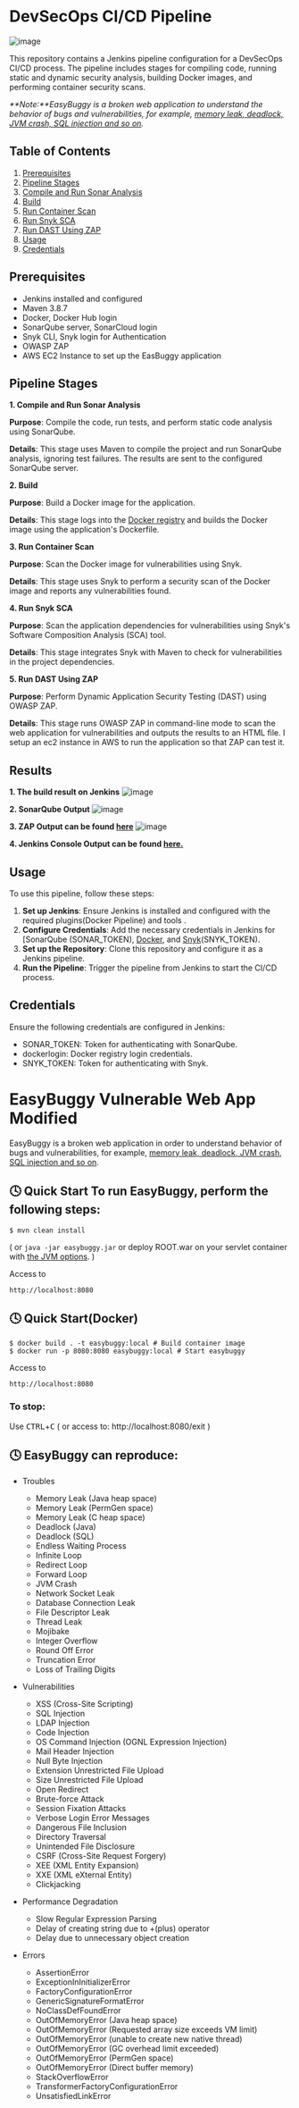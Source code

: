 # DevSecOps CI/CD Pipeline

![image](https://github.com/Catheren/devsecops-jenkins-sast-sca-iac-cs-dast-e2e-repo-main/assets/94724571/f376b88a-7c63-4f12-889a-4336afd2a4b6)


This repository contains a Jenkins pipeline configuration for a DevSecOps CI/CD process. The pipeline includes stages for compiling code, running static and dynamic security analysis, building Docker images, and performing container security scans.

_**Note:**EasyBuggy is a broken web application to understand the behavior of bugs and vulnerabilities, for example, [memory leak, deadlock, JVM crash, SQL injection and so on](https://github.com/k-tamura/easybuggy#clock4-easybuggy-can-reproduce)._

## Table of Contents
1. [Prerequisites](#Prerequisites)
2. [Pipeline Stages](#Pipeline-Stages)
3. [Compile and Run Sonar Analysis](#Compile-and-Run-Sonar-Analysis)
4. [Build](#Build)
5. [Run Container Scan](#Run-Container-Scan)
6. [Run Snyk SCA](#Run-Snyk-SCA)
7. [Run DAST Using ZAP](#Run-DAST-Using-ZAP)
8. [Usage](#Usage)
9. [Credentials](#Credentials)


## Prerequisites
- Jenkins installed and configured
- Maven 3.8.7
- Docker, Docker Hub login
- SonarQube server, SonarCloud login
- Snyk CLI, Snyk login for Authentication
- OWASP ZAP
- AWS EC2 Instance to set up the EasBuggy application

## Pipeline Stages
**1. Compile and Run Sonar Analysis**

**Purpose**: Compile the code, run tests, and perform static code analysis using SonarQube.

**Details**: This stage uses Maven to compile the project and run SonarQube analysis, ignoring test failures. The results are sent to the configured SonarQube server.

**2. Build**

**Purpose**: Build a Docker image for the application.

**Details**: This stage logs into the [Docker registry](https://hub.docker.com/) and builds the Docker image using the application's Dockerfile.

**3. Run Container Scan**

**Purpose**: Scan the Docker image for vulnerabilities using Snyk.

**Details**: This stage uses Snyk to perform a security scan of the Docker image and reports any vulnerabilities found.

**4. Run Snyk SCA**

**Purpose**: Scan the application dependencies for vulnerabilities using Snyk's Software Composition Analysis (SCA) tool.

**Details**: This stage integrates Snyk with Maven to check for vulnerabilities in the project dependencies.


**5. Run DAST Using ZAP**

**Purpose**: Perform Dynamic Application Security Testing (DAST) using OWASP ZAP.

**Details**: This stage runs OWASP ZAP in command-line mode to scan the web application for vulnerabilities and outputs the results to an HTML file. I setup an ec2 instance in AWS to run the application so that ZAP can test it.

## Results
**1. The build result on Jenkins**
![image](https://github.com/Catheren/devsecops-jenkins-sast-sca-iac-cs-dast-e2e-repo-main/assets/94724571/4b557095-0f24-478f-8d5e-6a3187a51d5a)


**2. SonarQube Output**
![image](https://github.com/Catheren/devsecops-jenkins-sast-sca-iac-cs-dast-e2e-repo-main/assets/94724571/c2beb9df-651b-4a9a-9d6d-74767210b1c5)

**3. ZAP Output can be found [here](ZAPOutput)**
![image](https://github.com/Catheren/End-to-end-Devsecops-Pipeline/assets/94724571/3414e32c-ca2f-4c64-a99d-102726fdc662)


**4. Jenkins Console Output can be found [here.](JenkinsConsoleOutput)**






## Usage

To use this pipeline, follow these steps:
1. **Set up Jenkins**: Ensure Jenkins is installed and configured with the required plugins(Docker Pipeline) and tools .
2. **Configure Credentials**: Add the necessary credentials in Jenkins for [SonarQube[](https://sonarcloud.io/login) (SONAR_TOKEN), [Docker](https://hub.docker.com/), and [Snyk](https://snyk.io/)(SNYK_TOKEN).
3. **Set up the Repository**: Clone this repository and configure it as a Jenkins pipeline.
4. **Run the Pipeline**: Trigger the pipeline from Jenkins to start the CI/CD process.

## Credentials

Ensure the following credentials are configured in Jenkins:

- SONAR_TOKEN: Token for authenticating with SonarQube.
- dockerlogin: Docker registry login credentials.
- SNYK_TOKEN: Token for authenticating with Snyk.




EasyBuggy Vulnerable Web App Modified 
=

EasyBuggy is a broken web application in order to understand behavior of bugs and vulnerabilities, for example, [memory leak, deadlock, JVM crash, SQL injection and so on](https://github.com/k-tamura/easybuggy#clock4-easybuggy-can-reproduce).


:clock4: Quick Start
To run EasyBuggy, perform the following steps:
-

    $ mvn clean install

( or ``` java -jar easybuggy.jar ``` or deploy ROOT.war on your servlet container with [the JVM options](https://github.com/k-tamura/easybuggy/blob/master/pom.xml#L204). )

Access to

    http://localhost:8080

:clock4: Quick Start(Docker)
-

    $ docker build . -t easybuggy:local # Build container image
    $ docker run -p 8080:8080 easybuggy:local # Start easybuggy

Access to

    http://localhost:8080

### To stop:

  Use <kbd>CTRL</kbd>+<kbd>C</kbd> ( or access to: http://localhost:8080/exit )



:clock4: EasyBuggy can reproduce:
-

* Troubles

  * Memory Leak (Java heap space)
  * Memory Leak (PermGen space)
  * Memory Leak (C heap space)
  * Deadlock (Java)
  * Deadlock (SQL)
  * Endless Waiting Process
  * Infinite Loop
  * Redirect Loop
  * Forward Loop
  * JVM Crash
  * Network Socket Leak
  * Database Connection Leak
  * File Descriptor Leak 
  * Thread Leak 
  * Mojibake
  * Integer Overflow
  * Round Off Error
  * Truncation Error
  * Loss of Trailing Digits

* Vulnerabilities

  * XSS (Cross-Site Scripting)
  * SQL Injection
  * LDAP Injection
  * Code Injection
  * OS Command Injection (OGNL Expression Injection)
  * Mail Header Injection
  * Null Byte Injection
  * Extension Unrestricted File Upload
  * Size Unrestricted File Upload
  * Open Redirect
  * Brute-force Attack
  * Session Fixation Attacks
  * Verbose Login Error Messages
  * Dangerous File Inclusion
  * Directory Traversal
  * Unintended File Disclosure
  * CSRF (Cross-Site Request Forgery)
  * XEE (XML Entity Expansion)
  * XXE (XML eXternal Entity)
  * Clickjacking

* Performance Degradation

  * Slow Regular Expression Parsing
  * Delay of creating string due to +(plus) operator
  * Delay due to unnecessary object creation

* Errors

  * AssertionError
  * ExceptionInInitializerError
  * FactoryConfigurationError
  * GenericSignatureFormatError
  * NoClassDefFoundError
  * OutOfMemoryError (Java heap space) 
  * OutOfMemoryError (Requested array size exceeds VM limit)
  * OutOfMemoryError (unable to create new native thread)
  * OutOfMemoryError (GC overhead limit exceeded)
  * OutOfMemoryError (PermGen space)
  * OutOfMemoryError (Direct buffer memory)
  * StackOverflowError
  * TransformerFactoryConfigurationError
  * UnsatisfiedLinkError

